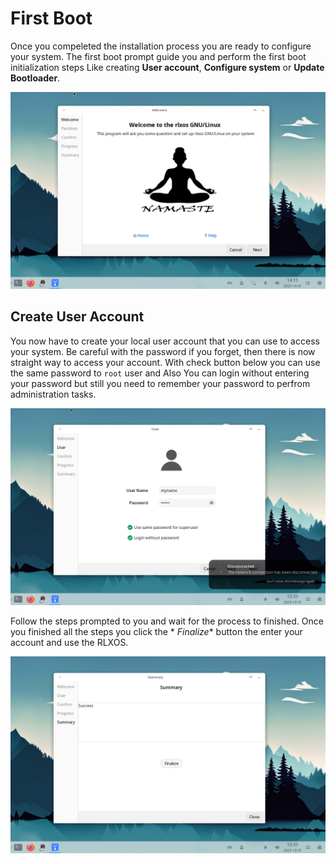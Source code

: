 # First Boot

Once you compeleted the installation process you are ready to configure your system. The first boot prompt guide you and
perform the first boot initialization steps Like creating __User account__, __Configure system__ or
__Update Bootloader__.

![Welcome](assets/first-boot/welcome.png)

## Create User Account

You now have to create your local user account that you can use to access your system. Be careful with the password if
you forget, then there is now straight way to access your account. With check button below you can use the same password
to `root` user and Also You can login without entering your password but still you need to remember your password to
perfrom administration tasks.

![User Account](assets/first-boot/user.png)

Follow the steps prompted to you and wait for the process to finished. Once you finished all the steps you click the *
*Finalize** button the enter your account and use the RLXOS.

![Finalize](assets/first-boot/success.png)